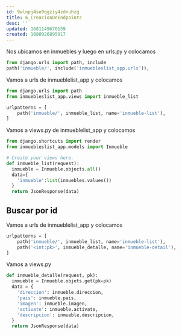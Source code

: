 ```yaml
---
id: 9wlnpj4se0qgziy4zdnuhzg
title: 6_CreacionDeEndpoints
desc: ''
updated: 1681149670159
created: 1680926895917
---
```


Nos ubicamos en inmuebles y luego en urls.py  y colocamos

```python
from django.urls import path, include
path('inmueble/', include('inmuebleslist_app.urls')),
```

Vamos a urls de inmueblelist_app y colocamos

```python
from django.urls import path
from inmuebleslist_app.views import inmueble_list 

urlpatterns = [
    path('inmueble/', inmueble_list, name='inmueble-list'),
]
```

Vamos a views.py de inmueblelist_app y colocamos

```python
from django.shortcuts import render
from inmuebleslist_app.models import Inmueble

# Create your views here.
def inmueble_list(request):
  inmueble = Inmueble.objects.all()
  data={
    'inmueble':list(inmuebles.values())
  }
  return JsonResponse(data)
```

## Buscar por id

 Vamos a urls de inmueblelist_app y colocamos

```python
urlpatterns = [
    path('inmueble/', inmueble_list, name='inmueble-list'),
    path('<int:pk>', inmueble_detalle, name='inmueble-detail'),
]
```

Vamos a views.py

```python
def inmueble_detalle(request, pk):
  inmueble = Inmueble.objets.get(pk=pk)
  data = {
    'direccion': inmueble.direccion,
    'pais': inmueble.pais,
    'imagen': inmueble.imagen,
    'activate': inmueble.activate,
    'descripcion': inmueble.descripcion,
  }
  return JsonResponse(data)
```

